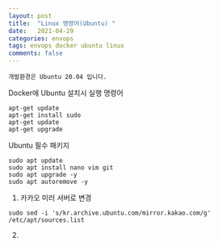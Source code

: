 ```yaml
---
layout: post
title:  "Linux 명령어(Ubuntu) "
date:   2021-04-29
categories: envops
tags: envops docker ubuntu linux
comments: false
---
```

`개발환경은 Ubuntu 20.04 입니다.`

Docker에 Ubuntu 설치시 실행 명령어
```
apt-get update
apt-get install sudo
apt-get update
apt-get upgrade
```
Ubuntu 필수 패키지
```
sudo apt update
sudo apt install nano vim git
sudo apt upgrade -y
sudo apt autoremove -y
```
1. 카카오 미러 서버로 변경
```
sudo sed -i 's/kr.archive.ubuntu.com/mirror.kakao.com/g' /etc/apt/sources.list
```
2. 